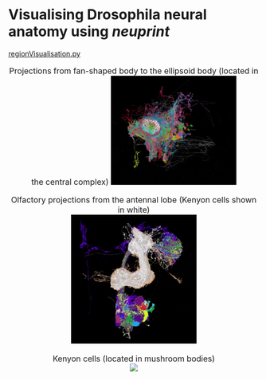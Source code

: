 # Visualising Drosophila neural anatomy using <i>neuprint</i>

<a href="https://github.com/michaelsmclayton/ComputationalNeuroscienceTools/blob/master/Janelia/neuprint/code/regionVisualisation.py">regionVisualisation.py</a>


<p align="center" style="font-size: 12pt">
Projections from fan-shaped body to the ellipsoid body (located in the central complex)
<img width=50% src="./code/regionVisualisations/ellipsoidBodyProjections.gif"/><br>
</p>

<p align="center" style="font-size: 12pt">
Olfactory projections from the antennal lobe (Kenyon cells shown in white) <br>
<img width=50% src="./code/regionVisualisations/antennalLobeProjections.gif"/><br>
</p>

<p align="center" style="font-size: 12pt">Kenyon cells (located in mushroom bodies) <br>
<img width=50% src="./code/regionVisualisations/kenyonCells.gif"/><br>
</p>

